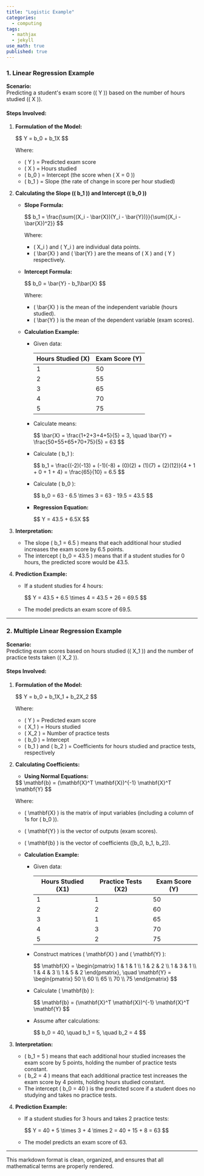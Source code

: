 ```yaml
---
title: "Logistic Example"
categories:
  - computing
tags:
  - mathjax
  - jekyll
use_math: true
published: true
---
```




### 1. **Linear Regression Example**

**Scenario:**  
Predicting a student's exam score (\( Y \)) based on the number of hours studied (\( X \)).

#### Steps Involved:

1. **Formulation of the Model:**

   <div>
   $$
   Y = b_0 + b_1X
   $$
   </div>

   Where:
   - \( Y \) = Predicted exam score
   - \( X \) = Hours studied
   - \( b_0 \) = Intercept (the score when \( X = 0 \))
   - \( b_1 \) = Slope (the rate of change in score per hour studied)

2. **Calculating the Slope (\( b_1 \)) and Intercept (\( b_0 \))**

   - **Slope Formula:**

     <div>
     $$
     b_1 = \frac{\sum{(X_i - \bar{X})(Y_i - \bar{Y})}}{\sum{(X_i - \bar{X})^2}}
     $$
     </div>

     Where:
     - \( X_i \) and \( Y_i \) are individual data points.
     - \( \bar{X} \) and \( \bar{Y} \) are the means of \( X \) and \( Y \) respectively.

   - **Intercept Formula:**

     <div>
     $$
     b_0 = \bar{Y} - b_1\bar{X}
     $$
     </div>

     Where:
     - \( \bar{X} \) is the mean of the independent variable (hours studied).
     - \( \bar{Y} \) is the mean of the dependent variable (exam scores).

   - **Calculation Example:**
     - Given data:

       | Hours Studied (X) | Exam Score (Y) |
       |-------------------|----------------|
       | 1                 | 50             |
       | 2                 | 55             |
       | 3                 | 65             |
       | 4                 | 70             |
       | 5                 | 75             |

     - Calculate means:

       <div>
       $$
       \bar{X} = \frac{1+2+3+4+5}{5} = 3, \quad \bar{Y} = \frac{50+55+65+70+75}{5} = 63
       $$
       </div>

     - Calculate \( b_1 \):

       <div>
       $$
       b_1 = \frac{(-2)(-13) + (-1)(-8) + (0)(2) + (1)(7) + (2)(12)}{4 + 1 + 0 + 1 + 4} = \frac{65}{10} = 6.5
       $$
       </div>

     - Calculate \( b_0 \):

       <div>
       $$
       b_0 = 63 - 6.5 \times 3 = 63 - 19.5 = 43.5
       $$
       </div>

     - **Regression Equation:**

       <div>
       $$
       Y = 43.5 + 6.5X
       $$
       </div>

3. **Interpretation:**
   - The slope \( b_1 = 6.5 \) means that each additional hour studied increases the exam score by 6.5 points.
   - The intercept \( b_0 = 43.5 \) means that if a student studies for 0 hours, the predicted score would be 43.5.

4. **Prediction Example:**
   - If a student studies for 4 hours:

     <div>$$
     Y = 43.5 + 6.5 \times 4 = 43.5 + 26 = 69.5
     $$
     </div>

   - The model predicts an exam score of 69.5.

---

### 2. **Multiple Linear Regression Example**

**Scenario:**  
Predicting exam scores based on hours studied (\( X_1 \)) and the number of practice tests taken (\( X_2 \)).

#### Steps Involved:

1. **Formulation of the Model:**

   <div>
   $$
    Y = b_0 + b_1X_1 + b_2X_2
    $$
   </div>

   Where:
   - \( Y \) = Predicted exam score
   - \( X_1 \) = Hours studied
   - \( X_2 \) = Number of practice tests
   - \( b_0 \) = Intercept
   - \( b_1 \) and \( b_2 \) = Coefficients for hours studied and practice tests, respectively

2. **Calculating Coefficients:**

   - **Using Normal Equations:**

    <div>
    $$
    \mathbf{b} = (\mathbf{X}^T \mathbf{X})^{-1} \mathbf{X}^T \mathbf{Y}
    $$
     </div>

     Where:
     - \( \mathbf{X} \) is the matrix of input variables (including a column of 1s for \( b_0 \)).
     - \( \mathbf{Y} \) is the vector of outputs (exam scores).
     - \( \mathbf{b} \) is the vector of coefficients \([b_0, b_1, b_2]\).

   - **Calculation Example:**
     - Given data:

       | Hours Studied (X1) | Practice Tests (X2) | Exam Score (Y) |
       |--------------------|---------------------|----------------|
       | 1                  | 1                   | 50             |
       | 2                  | 2                   | 60             |
       | 3                  | 1                   | 65             |
       | 4                  | 3                   | 70             |
       | 5                  | 2                   | 75             |

     - Construct matrices \( \mathbf{X} \) and \( \mathbf{Y} \):

       <div>
       $$
       \mathbf{X} = \begin{pmatrix}
       1 & 1 & 1 \\
       1 & 2 & 2 \\
       1 & 3 & 1 \\
       1 & 4 & 3 \\
       1 & 5 & 2
       \end{pmatrix}, \quad \mathbf{Y} = \begin{pmatrix}
       50 \\
       60 \\
       65 \\
       70 \\
       75
       \end{pmatrix}
       $$
       </div>

     - Calculate \( \mathbf{b} \):

       <div>
       $$
       \mathbf{b} = (\mathbf{X}^T \mathbf{X})^{-1} \mathbf{X}^T \mathbf{Y}
       $$
       </div>

     - Assume after calculations:

       <div>
       $$
       b_0 = 40, \quad b_1 = 5, \quad b_2 = 4
       $$
       </div>

3. **Interpretation:**
   - \( b_1 = 5 \) means that each additional hour studied increases the exam score by 5 points, holding the number of practice tests constant.
   - \( b_2 = 4 \) means that each additional practice test increases the exam score by 4 points, holding hours studied constant.
   - The intercept \( b_0 = 40 \) is the predicted score if a student does no studying and takes no practice tests.

4. **Prediction Example:**
   - If a student studies for 3 hours and takes 2 practice tests:

     <div>
     $$
     Y = 40 + 5 \times 3 + 4 \times 2 = 40 + 15 + 8 = 63
     $$
     </div>

   - The model predicts an exam score of 63.

---

This markdown format is clean, organized, and ensures that all mathematical terms are properly rendered.